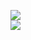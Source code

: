 [![](https://img.shields.io/badge/Made%20With-Github%20Spray-lightgrey.svg?style=for-the-badge&logo=github)](https://github.com/Annihil/github-spray#20521)  
[![](https://i.imgur.com/2DrTn0Z.gif)](https://github.com/Annihil/github-spray)
